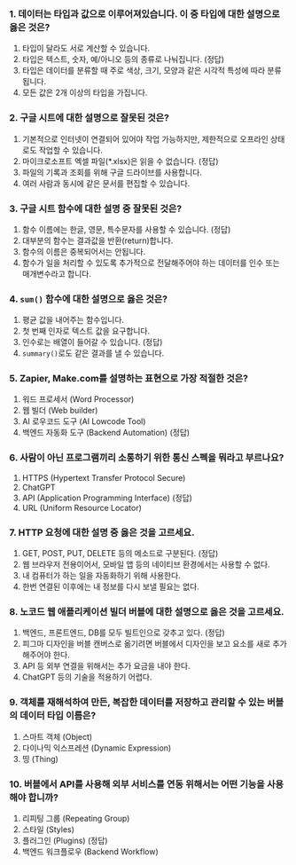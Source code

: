 ### 1. 데이터는 타입과 값으로 이루어져있습니다. 이 중 타입에 대한 설명으로 **옳은** 것은?

1. 타입이 달라도 서로 계산할 수 있습니다.
2. 타입은 텍스트, 숫자, 예/아니오 등의 종류로 나눠집니다. (정답)
3. 타입은 데이터를 분류할 때 주로 색상, 크기, 모양과 같은 시각적 특성에 따라 분류됩니다.
4. 모든 값은 2개 이상의 타입을 가집니다.

### 2. 구글 시트에 대한 설명으로 잘못된 것은?

1. 기본적으로 인터넷이 연결되어 있어야 작업 가능하지만, 제한적으로 오프라인 상태로도 작업할 수 있습니다.
2. 마이크로소프트 엑셀 파일(*.xlsx)은 읽을 수 없습니다. (정답)
3. 파일의 기록과 조회를 위해 구글 드라이브를 사용합니다.
4. 여러 사람과 동시에 같은 문서를 편집할 수 있습니다.

### 3. 구글 시트 함수에 대한 설명 중 잘못된 것은?

1. 함수 이름에는 한글, 영문, 특수문자를 사용할 수 있습니다. (정답)
2. 대부분의 함수는 결과값을 반환(return)합니다.
3. 함수의 이름은 중복되어서는 안됩니다.
4. 함수가 일을 처리할 수 있도록 추가적으로 전달해주어야 하는 데이터를 인수 또는 매개변수라고 합니다.

### 4. `sum()` 함수에 대한 설명으로 옳은 것은?

1. 평균 값을 내어주는 함수입니다.
2. 첫 번째 인자로 텍스트 값을 요구합니다.
3. 인수로는 배열이 들어갈 수 있습니다. (정답)
4. `summary()`로도 같은 결과를 낼 수 있습니다.

### 5. Zapier, Make.com를 설명하는 표현으로 **가장** 적절한 것은?

1. 워드 프로세서 (Word Processor)
2. 웹 빌더 (Web builder)
3. AI 로우코드 도구 (AI Lowcode Tool)
4. 백엔드 자동화 도구 (Backend Automation) (정답)

### 6. 사람이 아닌 프로그램끼리 소통하기 위한 통신 스펙을 뭐라고 부르나요?

1. HTTPS (Hypertext Transfer Protocol Secure)
2. ChatGPT 
3. API (Application Programming Interface) (정답)
4. URL (Uniform Resource Locator)

### 7. HTTP 요청에 대한 설명 중 옳은 것을 고르세요.

1. GET, POST, PUT, DELETE 등의 메소드로 구분된다. (정답)
2. 웹 브라우저 전용이어서, 모바일 앱 등의 네이티브 환경에서는 사용할 수 없다.
3. 내 컴퓨터가 하는 일을 자동화하기 위해 사용한다.
4. 한번 연결된 이후에는 내 정보를 다시 보낼 필요는 없다.

### 8. 노코드 웹 애플리케이션 빌더 버블에 대한 설명으로 옳은 것을 고르세요.

1. 백엔드, 프론트엔드, DB를 모두 빌트인으로 갖추고 있다. (정답)
2. 피그마 디자인을 버블 캔버스로 옮기려면 버블에서 디자인을 보고 요소를 새로 추가해주어야 한다.
3. API 등 외부 연결을 위해서는 추가 요금을 내야 한다.
4. ChatGPT 등의 기술을 적용하기 어렵다.

### 9. 객체를 재해석하여 만든, 복잡한 데이터를 저장하고 관리할 수 있는 버블의 데이터 타입 이름은? 

1. 스마트 객체 (Object)
2. 다이나믹 익스프레션 (Dynamic Expression)
3. 띵 (Thing)

### 10. 버블에서 API를 사용해 외부 서비스를 연동 위해서는 어떤 기능을 사용해야 합니까?

1. 리피팅 그룹 (Repeating Group)
2. 스타일 (Styles)
3. 플러그인 (Plugins) (정답)
4. 백엔드 워크플로우 (Backend Workflow)